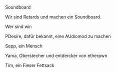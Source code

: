 Soundboard

Wir sind Retards und machen ein Soundboard. 

Wer sind wir:

PDesire, dafür bekannt, eine AUdiomod zu machen

Sepp, ein Mensch

Yama, Oberstecher und entdercker von etherpwn

Tim, ein Fieser Fettsack
